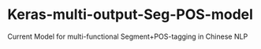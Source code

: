 # Keras-multi-output-Seg-POS-model
Current Model for multi-functional Segment+POS-tagging in Chinese NLP
